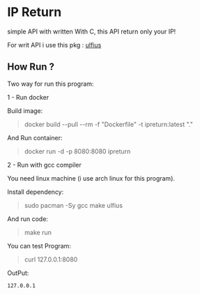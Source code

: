 # IP Return

simple API with written With C, this API return only your IP!

For writ API i use this pkg : [ulfius](https://github.com/babelouest/ulfius)

## How Run ?

Two way for run this program:

1 - Run docker

Build image:
> docker build --pull --rm -f "Dockerfile" -t ipreturn:latest "."

And Run container:
> docker run -d -p 8080:8080 ipreturn

2 - Run with gcc compiler

You need linux machine (i use arch linux for this program).

Install dependency:
> sudo pacman -Sy gcc make ulfius

And run code:
> make run

You can test Program:
> curl 127.0.0.1:8080

OutPut:

```txt
127.0.0.1
```

